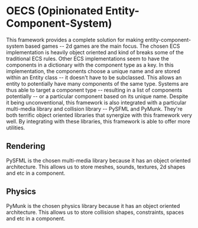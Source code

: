 # OECS (Opinionated Entity-Component-System)

This framework provides a complete solution for making entity-component-system based games -- 2d games are the main focus. 
The chosen ECS implementation is heavily object oriented and kind of breaks some of the traditional ECS rules.
Other ECS implementations seem to have the components in a dictionary with the component type as a key.
In this implementation, the components choose a unique name and are stored within an Entity class -- it doesn't have to be subclassed. 
This allows an entity to potentially have many components of the same type. Systems are thus able to target a component type -- resulting in a list of components potentially --
or a particular component based on its unique name.
Despite it being unconventional, this framework is also integrated with a particular multi-media library and collision library -- PySFML and PyMunk.
They're both terrific object oriented libraries that synergize with this framework very well. By integrating with these libraries, this framework 
is able to offer more utilities.

## Rendering

PySFML is the chosen multi-media library because it has an object oriented architecture. This allows
us to store meshes, sounds, textures, 2d shapes and etc in a component. 

## Physics

PyMunk is the chosen physics library because it has an object oriented architecture. This allows us to store
collision shapes, constraints, spaces and etc in a component.